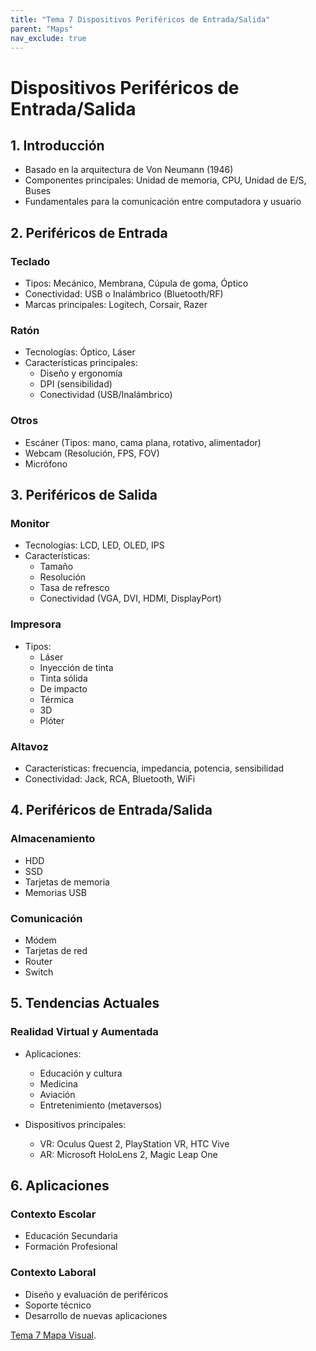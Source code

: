 ```yaml
---
title: "Tema 7 Dispositivos Periféricos de Entrada/Salida"
parent: "Maps"
nav_exclude: true
---
```


# Dispositivos Periféricos de Entrada/Salida

## 1. Introducción
- Basado en la arquitectura de Von Neumann (1946)
- Componentes principales: Unidad de memoria, CPU, Unidad de E/S, Buses
- Fundamentales para la comunicación entre computadora y usuario

## 2. Periféricos de Entrada
### Teclado
- Tipos: Mecánico, Membrana, Cúpula de goma, Óptico
- Conectividad: USB o Inalámbrico (Bluetooth/RF)
- Marcas principales: Logitech, Corsair, Razer

### Ratón
- Tecnologías: Óptico, Láser
- Características principales:
  - Diseño y ergonomía
  - DPI (sensibilidad)
  - Conectividad (USB/Inalámbrico)

### Otros
- Escáner (Tipos: mano, cama plana, rotativo, alimentador)
- Webcam (Resolución, FPS, FOV)
- Micrófono

## 3. Periféricos de Salida
### Monitor
- Tecnologías: LCD, LED, OLED, IPS
- Características:
  - Tamaño
  - Resolución
  - Tasa de refresco
  - Conectividad (VGA, DVI, HDMI, DisplayPort)

### Impresora
- Tipos:
  - Láser
  - Inyección de tinta
  - Tinta sólida
  - De impacto
  - Térmica
  - 3D
  - Plóter

### Altavoz
- Características: frecuencia, impedancia, potencia, sensibilidad
- Conectividad: Jack, RCA, Bluetooth, WiFi

## 4. Periféricos de Entrada/Salida
### Almacenamiento
- HDD
- SSD
- Tarjetas de memoria
- Memorias USB

### Comunicación
- Módem
- Tarjetas de red
- Router
- Switch

## 5. Tendencias Actuales
### Realidad Virtual y Aumentada
- Aplicaciones:
  - Educación y cultura
  - Medicina
  - Aviación
  - Entretenimiento (metaversos)

- Dispositivos principales:
  - VR: Oculus Quest 2, PlayStation VR, HTC Vive
  - AR: Microsoft HoloLens 2, Magic Leap One

## 6. Aplicaciones
### Contexto Escolar
- Educación Secundaria
- Formación Profesional

### Contexto Laboral
- Diseño y evaluación de periféricos
- Soporte técnico
- Desarrollo de nuevas aplicaciones


[Tema 7 Mapa Visual](tema7map.html).